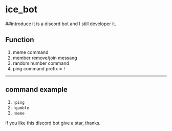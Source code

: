 # ice_bot
##introduce
it is a discord bot and I still developer it.
## Function
1. meme command
2. member remove/join messang
3. random number command
4. ping command
prefix = `!`
---
## command example
1. `!ping`
2. `!gamble`
3. `!meme`

if you like this discord bot give a star, thanks.
